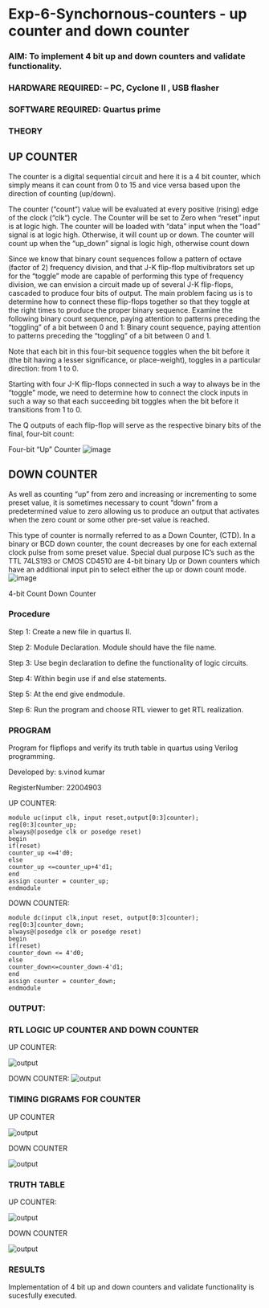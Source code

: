 # Exp-6-Synchornous-counters - up counter and down counter 
### AIM: To implement 4 bit up and down counters and validate  functionality.
### HARDWARE REQUIRED:  – PC, Cyclone II , USB flasher
### SOFTWARE REQUIRED:   Quartus prime
### THEORY 

## UP COUNTER 
The counter is a digital sequential circuit and here it is a 4 bit counter, which simply means it can count from 0 to 15 and vice versa based upon the direction of counting (up/down). 

The counter (“count“) value will be evaluated at every positive (rising) edge of the clock (“clk“) cycle.
The Counter will be set to Zero when “reset” input is at logic high.
The counter will be loaded with “data” input when the “load” signal is at logic high. Otherwise, it will count up or down.
The counter will count up when the “up_down” signal is logic high, otherwise count down

Since we know that binary count sequences follow a pattern of octave (factor of 2) frequency division, and that J-K flip-flop multivibrators set up for the “toggle” mode are capable of performing this type of frequency division, we can envision a circuit made up of several J-K flip-flops, cascaded to produce four bits of output.
The main problem facing us is to determine how to connect these flip-flops together so that they toggle at the right times to produce the proper binary sequence.
Examine the following binary count sequence, paying attention to patterns preceding the “toggling” of a bit between 0 and 1:
Binary count sequence, paying attention to patterns preceding the “toggling” of a bit between 0 and 1.

Note that each bit in this four-bit sequence toggles when the bit before it (the bit having a lesser significance, or place-weight), toggles in a particular direction: from 1 to 0.



 
 

Starting with four J-K flip-flops connected in such a way to always be in the “toggle” mode, we need to determine how to connect the clock inputs in such a way so that each succeeding bit toggles when the bit before it transitions from 1 to 0.

The Q outputs of each flip-flop will serve as the respective binary bits of the final, four-bit count:

 
 

Four-bit “Up” Counter
![image](https://user-images.githubusercontent.com/36288975/169644758-b2f4339d-9532-40c5-af40-8f4f8c942e2c.png)



## DOWN COUNTER 

As well as counting “up” from zero and increasing or incrementing to some preset value, it is sometimes necessary to count “down” from a predetermined value to zero allowing us to produce an output that activates when the zero count or some other pre-set value is reached.

This type of counter is normally referred to as a Down Counter, (CTD). In a binary or BCD down counter, the count decreases by one for each external clock pulse from some preset value. Special dual purpose IC’s such as the TTL 74LS193 or CMOS CD4510 are 4-bit binary Up or Down counters which have an additional input pin to select either the up or down count mode.
![image](https://user-images.githubusercontent.com/36288975/169644844-1a14e123-7228-4ed8-81a9-eb937dff4ac8.png)


4-bit Count Down Counter
### Procedure
Step 1: Create a new file in quartus II.

Step 2: Module Declaration. Module should have the file name.

Step 3: Use begin declaration to define the functionality of logic circuits.

Step 4: Within begin use if and else statements.

Step 5: At the end give endmodule.

Step 6: Run the program and choose RTL viewer to get RTL realization.

### PROGRAM 
Program for flipflops  and verify its truth table in quartus using Verilog programming.

Developed by: s.vinod kumar

RegisterNumber:  22004903

UP COUNTER:
```
module uc(input clk, input reset,output[0:3]counter);
reg[0:3]counter_up;
always@(posedge clk or posedge reset)
begin
if(reset)
counter_up <=4'd0;
else
counter_up <=counter_up+4'd1;
end
assign counter = counter_up;
endmodule
```
DOWN COUNTER:
```
module dc(input clk,input reset, output[0:3]counter);
reg[0:3]counter_down;
always@(posedge clk or posedge reset)
begin
if(reset)
counter_down <= 4'd0;
else
counter_down<=counter_down-4'd1;
end
assign counter = counter_down;
endmodule
```
### OUTPUT:
### RTL LOGIC UP COUNTER AND DOWN COUNTER  

UP COUNTER:

![output](/UP1.png)

DOWN COUNTER:
![output](/D1.png)


### TIMING DIGRAMS FOR COUNTER  

UP COUNTER

![output](/up2.png)

DOWN COUNTER

![output](/d2.png)






### TRUTH TABLE 
UP COUNTER:

![output](/new31.png)

DOWN COUNTER

![output](/new32.png)






### RESULTS 
Implementation of 4 bit up and down counters and validate functionality is sucesfully executed.

